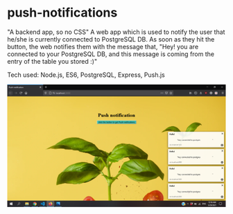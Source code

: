 # push-notifications
"A backend app, so no CSS"
A web app which is used to notify the user that he/she is currently connected to PostgreSQL DB. As soon as they hit the button, the web notifies them with the message that,
"Hey! you are connected to your PostgreSQL DB, and this message is coming from the entry of the table you stored :)"

Tech used: Node.js, ES6, PostgreSQL, Express, Push.js

![](/Screenshot.png)


